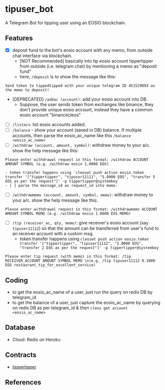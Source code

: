 # tipuser_bot
A Telegram Bot for tipping user using an EOSIO blockchain.

## Features
* [x] deposit fund to the bot's eosio account with any memo, from outside chat interface via blockchain.
	- [NOT Recommended] basically into tip eosio account tippertipper from outside (i.e. telegram chat) by mentioning a memo as "deposit fund"
	- here, `/deposit` is to show the message like this:
```console
Send token to tippedtipped with your unique telegram ID 451529893 as the memo to deposit!
```
* [DEPRECATED] `/addac (account)`: add your eosio account into DB.
	- Suppose, the user sends token from exchanges like binance, they don't provide unique eosio account, instead they have a common eosio account "binancecleos"
* [ ] `/listacs`: list eosio accounts added.
* [ ] `/balance` - show your account (saved in DB) balance. If multiple accounts, then parse the eosio_ac_name like this `/balance <eosio_ac_name>`
* [ ] `/withdraw (account, amount, symbol)`: withdraw money to your a/c. show the help message like this:
```console
Please enter withdrawal request in this format: /withdraw ACCOUNT AMOUNT SYMBOL (e.g. /withdraw eosio 1.0000 EOS)
```
	- token transfer happens using `cleoswt push action eosio.token transfer '["tippertipper", "tipuser11111", "5.0000 EOS", "transfer 5 EOS as per the request"]' -p tippertipper@systemkey`
	- [ ] parse the message_id as request_id into memo.
* [ ] `/withdrawmemo (account, amount, symbol, memo)`: withdraw money to your a/c. show the help message like this:
```console
Please enter withdrawal request in this format: /withdrawmemo ACCOUNT AMOUNT SYMBOL MEMO (e.g. /withdraw eosio 1.0000 EOS MEMO)
```
* [ ] `/tip (receiver_ac, qty, memo)`: give receiver's eosio account (say `tipuser11112`) so that the amount can be transferred from user's fund to an receiver account with a custom msg.
	- token transfer happens using `cleoswt push action eosio.token transfer '["tippertipper", "tipuser11112", "2.0000 EOS", "transfer 2 EOS as per the request"]' -p tippertipper@systemkey`
```console
Please enter tip request (with memo) in this format: /tip RECEIVER_ACCOUNT AMOUNT SYMBOL MEMO \n(e.g. /tip tipuser11112 0.1000 EOS restaurant_tip_for_excellent_service)
```

## Coding
* to get the eosio_ac_name of a user, just run the query on redis DB by telegram_id
* to get the balance of a user, just capture the eosio_ac_name by querying on redis DB as per telegram_id & then `cleos get account <eosio_ac_name>`

## Database
* Cloud: Redis on Heroku

## Contracts
* [tippertipper](https://github.com/abhi3700/eosio_tipuser_contracts)

## References